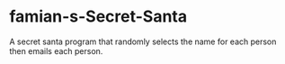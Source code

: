 # famian-s-Secret-Santa
A secret santa program that randomly selects the name for each person then emails each person.
